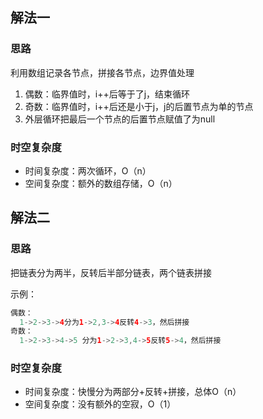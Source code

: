 ## 解法一

### 思路
利用数组记录各节点，拼接各节点，边界值处理
1. 偶数：临界值时，i++后等于了j，结束循环
2. 奇数：临界值时，i++后还是小于j，j的后置节点为单的节点
3. 外层循环把最后一个节点的后置节点赋值了为null

### 时空复杂度

- 时间复杂度：两次循环，O（n）
- 空间复杂度：额外的数组存储，O（n）

## 解法二

### 思路
把链表分为两半，反转后半部分链表，两个链表拼接

示例：
```java
偶数：
  1->2->3->4分为1->2,3->4反转4->3，然后拼接
奇数：
  1->2->3->4->5 分为1->2->3,4->5反转5->4，然后拼接
```

### 时空复杂度

- 时间复杂度：快慢分为两部分+反转+拼接，总体O（n）
- 空间复杂度：没有额外的空寂，O（1）